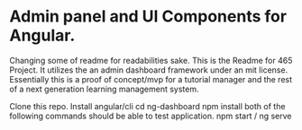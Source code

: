 # Admin panel and UI Components for Angular.
Changing some of readme for readabilities sake. 
This is the Readme for 465 Project. It utilizes the an admin dashboard framework under an mit license. 
Essentially this is a proof of concept/mvp for a tutorial manager and the rest of a next generation learning management system. 

Clone this repo. 
Install angular/cli
cd ng-dashboard
npm install
both of the following commands should be able to test application. 
npm start / ng serve 

